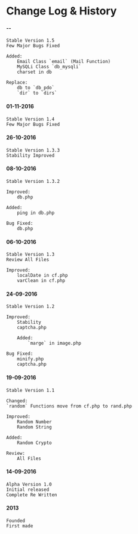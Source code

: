 # Change Log & History

#### --
    Stable Version 1.5
    Few Major Bugs Fixed

    Added:
        Email Class `email` (Mail Function)
        MySQLi Class `db_mysqli`
        charset in db

    Replace:
        db to `db_pdo`
        `dir` to `dirs`

#### 01-11-2016
    Stable Version 1.4
    Few Major Bugs Fixed

#### 26-10-2016
	Stable Version 1.3.3
	Stability Improved

#### 08-10-2016
	Stable Version 1.3.2

	Improved:
		db.php

	Added:
		ping in db.php

	Bug Fixed:
		db.php

#### 06-10-2016
	Stable Version 1.3
	Review All Files

	Improved:
		localDate in cf.php
		varClean in cf.php

#### 24-09-2016
	Stable Version 1.2
	
	Improved:
		Stability
		captcha.php

        Added:
            `marge` in image.php
	
	Bug Fixed:
		minify.php
		captcha.php

#### 19-09-2016
	Stable Version 1.1

	Changed:
	`random` Functions move from cf.php to rand.php
	
	Improved:
		Random Number
		Random String
		
	Added:
		Random Crypto
		
	Review:
		All Files

#### 14-09-2016
	Alpha Version 1.0
	Initial released
	Complete Re Written

#### 2013
	Founded
	First made